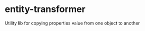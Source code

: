 entity-transformer
==================

Utility lib for copying properties value from one object to another
